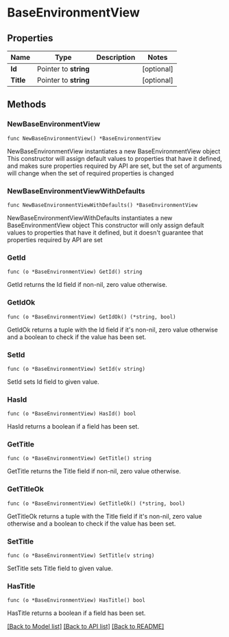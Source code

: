 # BaseEnvironmentView

## Properties

Name | Type | Description | Notes
------------ | ------------- | ------------- | -------------
**Id** | Pointer to **string** |  | [optional] 
**Title** | Pointer to **string** |  | [optional] 

## Methods

### NewBaseEnvironmentView

`func NewBaseEnvironmentView() *BaseEnvironmentView`

NewBaseEnvironmentView instantiates a new BaseEnvironmentView object
This constructor will assign default values to properties that have it defined,
and makes sure properties required by API are set, but the set of arguments
will change when the set of required properties is changed

### NewBaseEnvironmentViewWithDefaults

`func NewBaseEnvironmentViewWithDefaults() *BaseEnvironmentView`

NewBaseEnvironmentViewWithDefaults instantiates a new BaseEnvironmentView object
This constructor will only assign default values to properties that have it defined,
but it doesn't guarantee that properties required by API are set

### GetId

`func (o *BaseEnvironmentView) GetId() string`

GetId returns the Id field if non-nil, zero value otherwise.

### GetIdOk

`func (o *BaseEnvironmentView) GetIdOk() (*string, bool)`

GetIdOk returns a tuple with the Id field if it's non-nil, zero value otherwise
and a boolean to check if the value has been set.

### SetId

`func (o *BaseEnvironmentView) SetId(v string)`

SetId sets Id field to given value.

### HasId

`func (o *BaseEnvironmentView) HasId() bool`

HasId returns a boolean if a field has been set.

### GetTitle

`func (o *BaseEnvironmentView) GetTitle() string`

GetTitle returns the Title field if non-nil, zero value otherwise.

### GetTitleOk

`func (o *BaseEnvironmentView) GetTitleOk() (*string, bool)`

GetTitleOk returns a tuple with the Title field if it's non-nil, zero value otherwise
and a boolean to check if the value has been set.

### SetTitle

`func (o *BaseEnvironmentView) SetTitle(v string)`

SetTitle sets Title field to given value.

### HasTitle

`func (o *BaseEnvironmentView) HasTitle() bool`

HasTitle returns a boolean if a field has been set.


[[Back to Model list]](../README.md#documentation-for-models) [[Back to API list]](../README.md#documentation-for-api-endpoints) [[Back to README]](../README.md)


